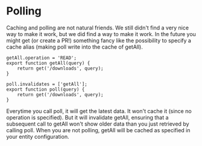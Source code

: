 # Polling
Caching and polling are not natural friends. We still didn't find a very nice way to make it work, but we did find a way to make it work. In the future you might get (or create a PR!) something fancy like the possibility to specify a cache alias (making poll write into the cache of getAll).

```
getAll.operation = 'READ';
export function getAll(query) {
    return get('/downloads', query);
}

poll.invalidates = ['getAll'];
export function poll(query) {
    return get('/downloads', query);
}
```

Everytime you call poll, it will get the latest data. It won't cache it (since no operation is specified). But it will invalidate getAll, ensuring that a subsequent call to getAll won't show older data than you just retrieved by calling poll. When you are not polling, getAll will be cached as specified in your entity configuration.
